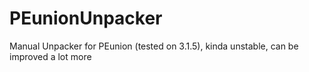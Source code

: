 # PEunionUnpacker
Manual Unpacker for PEunion (tested on 3.1.5), kinda unstable, can be improved a lot more
